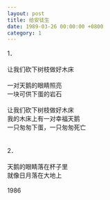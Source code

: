 ```yaml
---
layout: post
title: 给安徒生
date: 1989-03-26 00:00:00 +0800
category: 1
---
```


1．<br>
<br>
让我们砍下树枝做好木床<br>
<br>
一对天鹅的眼睛照亮<br>
一块可供下蛋的岩石<br>
<br>
让我们砍下树枝做好木床<br>
我的木床上有一对幸福天鹅<br>
一只匆匆下蛋，一只匆匆死亡<br>
<br>
<br>
2．<br>
<br>
天鹅的眼睛落在杯子里<br>
就像日月落在大地上<br>
<br>
1986